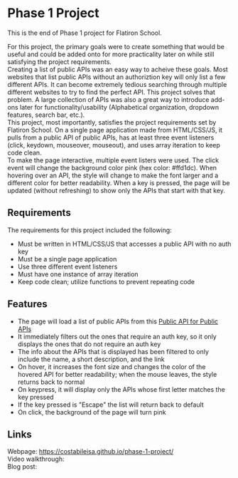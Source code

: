 # Phase 1 Project

This is the end of Phase 1 project for Flatiron School.    
     
For this project, the primary goals were to create something that would be useful and could be added onto for more practicality later on while still satisfying the project requirements.     
Creating a list of public APIs was an easy way to acheive these goals. Most websites that list public APIs without an authoriztion key will only list a few different APIs. It can become extremely tedious searching through multiple different websites to try to find the perfect API. This project solves that problem. A large collection of APIs was also a great way to introduce add-ons later for functionality/usability (Alphabetical organization, dropdown features, search bar, etc.).     
This project, most importantly, satisfies the project requirements set by Flatiron School. On a single page application made from HTML/CSS/JS, it pulls from a public API of public APIs, has at least three event listeners (click, keydown, mouseover, mouseout), and uses array iteration to keep code clean.     
To make the page interactive, multiple event listers were used. The click event will change the background color pink (hex color: #ffd1dc). When hovering over an API, the style will change to make the font larger and a different color for better readability. When a key is pressed, the page will be updated (without refreshing) to show only the APIs that start with that key.      

## Requirements
The requirements for this project included the following:
- Must be written in HTML/CSS/JS that accesses a public API with no auth key
- Must be a single page application
- Use three different event listeners
- Must have one instance of array iteration
- Keep code clean; utilize functions to prevent repeating code

## Features
- The page will load a list of public APIs from this [Public API for Public APIs]
- It immediately filters out the ones that require an auth key, so it only displays the ones that do not require an auth key
- The info about the APIs that is displayed has been filtered to only include the name, a short description, and the link
- On hover, it increases the font size and changes the color of the hovered API for better readability; when the mouse leaves, the style returns back to normal
- On keypress, it will display only the APIs whose first letter matches the key pressed
- If the key pressed is "Escape" the list will return back to default
- On click, the background of the page will turn pink

## Links
Webpage: https://costabileisa.github.io/phase-1-project/   
Video walkthrough:   
Blog post:   

[Public API for Public APIs]: https://api.publicapis.org/